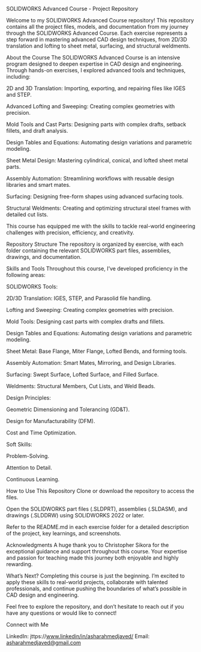 SOLIDWORKS Advanced Course - Project Repository

Welcome to my SOLIDWORKS Advanced Course repository! This repository contains all the project files, models, and documentation from my journey through the SOLIDWORKS Advanced Course. Each exercise represents a step forward in mastering advanced CAD design techniques, from 2D/3D translation and lofting to sheet metal, surfacing, and structural weldments.

About the Course
The SOLIDWORKS Advanced Course is an intensive program designed to deepen expertise in CAD design and engineering. Through hands-on exercises, I explored advanced tools and techniques, including:

2D and 3D Translation: Importing, exporting, and repairing files like IGES and STEP.

Advanced Lofting and Sweeping: Creating complex geometries with precision.

Mold Tools and Cast Parts: Designing parts with complex drafts, setback fillets, and draft analysis.

Design Tables and Equations: Automating design variations and parametric modeling.

Sheet Metal Design: Mastering cylindrical, conical, and lofted sheet metal parts.

Assembly Automation: Streamlining workflows with reusable design libraries and smart mates.

Surfacing: Designing free-form shapes using advanced surfacing tools.

Structural Weldments: Creating and optimizing structural steel frames with detailed cut lists.

This course has equipped me with the skills to tackle real-world engineering challenges with precision, efficiency, and creativity.

Repository Structure
The repository is organized by exercise, with each folder containing the relevant SOLIDWORKS part files, assemblies, drawings, and documentation.


Skills and Tools
Throughout this course, I’ve developed proficiency in the following areas:

SOLIDWORKS Tools:

2D/3D Translation: IGES, STEP, and Parasolid file handling.

Lofting and Sweeping: Creating complex geometries with precision.

Mold Tools: Designing cast parts with complex drafts and fillets.

Design Tables and Equations: Automating design variations and parametric modeling.

Sheet Metal: Base Flange, Miter Flange, Lofted Bends, and forming tools.

Assembly Automation: Smart Mates, Mirroring, and Design Libraries.

Surfacing: Swept Surface, Lofted Surface, and Filled Surface.

Weldments: Structural Members, Cut Lists, and Weld Beads.

Design Principles:

Geometric Dimensioning and Tolerancing (GD&T).

Design for Manufacturability (DFM).

Cost and Time Optimization.

Soft Skills:

Problem-Solving.

Attention to Detail.

Continuous Learning.

How to Use This Repository
Clone or download the repository to access the files.

Open the SOLIDWORKS part files (.SLDPRT), assemblies (.SLDASM), and drawings (.SLDDRW) using SOLIDWORKS 2022 or later.

Refer to the README.md in each exercise folder for a detailed description of the project, key learnings, and screenshots.

Acknowledgments
A huge thank you to Christopher Sikora for the exceptional guidance and support throughout this course. Your expertise and passion for teaching made this journey both enjoyable and highly rewarding.

What’s Next?
Completing this course is just the beginning. I’m excited to apply these skills to real-world projects, collaborate with talented professionals, and continue pushing the boundaries of what’s possible in CAD design and engineering.

Feel free to explore the repository, and don’t hesitate to reach out if you have any questions or would like to connect!

Connect with Me

LinkedIn: jttps://www.linkedin/in/asharahmedjaved/
Email: asharahmedjaved@gmail.com
